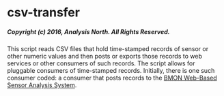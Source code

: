 # csv-transfer

##### Copyright (c) 2016, Analysis North.  All Rights Reserved.

This script reads CSV files that hold time-stamped records of sensor or other numeric values and then
posts or exports those records to web services or other consumers of such records.  The script allows
for pluggable consumers of time-stamped records.  Initially, there is one such consumer coded: a 
consumer that posts records to the [BMON Web-Based Sensor Analysis System](https://github.com/alanmitchell/bmon).
